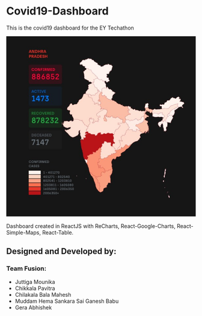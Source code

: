 # Covid19-Dashboard

This is the covid19 dashboard for the EY Techathon

<img src='https://raw.githubusercontent.com/Bala534/Covid19-Dashboard/main/images/WhatsApp%20Image%202021-01-24%20at%206.23.19%20PM.jpeg'>

Dashboard created in ReactJS with ReCharts, React-Google-Charts, React-Simple-Maps, React-Table.

## Designed and Developed by:

### Team Fusion:

<ul>
  <li>Juttiga Mounika</li>
  <li>Chikkala Pavitra</li>
  <li>Chilakala Bala Mahesh</li>
  <li>Muddam Hema Sankara Sai Ganesh Babu</li>
  <li>Gera Abhishek</li>
<ul>
